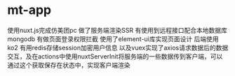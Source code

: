 # mt-app
使用nuxt.js完成仿美团pc
做了服务端渲染SSR
有使用到远程接口配合本地数据库mongodb
有做页面登录权限拦截
使用了element-ui库实现页面设计
后端使用ko2
有用redis存储session加密用户信息
以及vuex实现了axios请求数据后的数据交互，及在actions中使用nuxtServerInit将服务端的一些数据传到客户端，可以通过这个获取保存在状态中，实现客户端渲染
